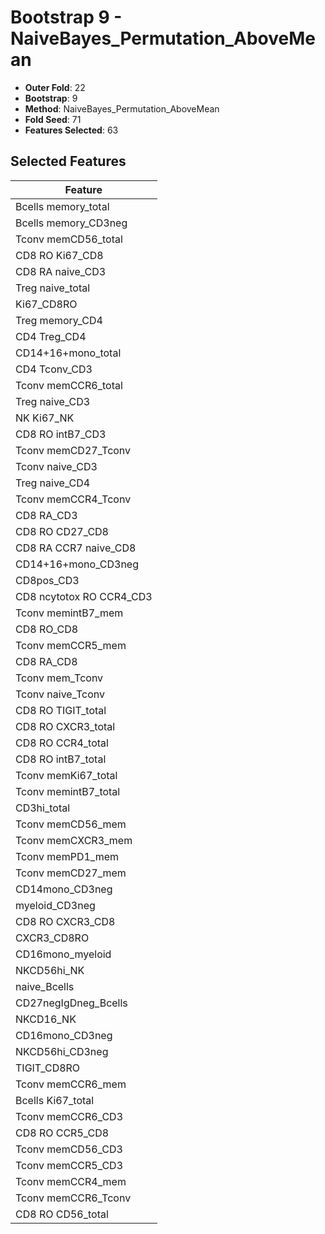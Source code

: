 # Bootstrap 9 - NaiveBayes_Permutation_AboveMean

- **Outer Fold**: 22
- **Bootstrap**: 9
- **Method**: NaiveBayes_Permutation_AboveMean
- **Fold Seed**: 71
- **Features Selected**: 63

## Selected Features

| Feature |
|---------|
| Bcells memory_total |
| Bcells memory_CD3neg |
| Tconv memCD56_total |
| CD8 RO Ki67_CD8 |
| CD8 RA naive_CD3 |
| Treg naive_total |
| Ki67_CD8RO |
| Treg memory_CD4 |
| CD4 Treg_CD4 |
| CD14+16+mono_total |
| CD4 Tconv_CD3 |
| Tconv memCCR6_total |
| Treg naive_CD3 |
| NK Ki67_NK |
| CD8 RO intB7_CD3 |
| Tconv memCD27_Tconv |
| Tconv naive_CD3 |
| Treg naive_CD4 |
| Tconv memCCR4_Tconv |
| CD8 RA_CD3 |
| CD8 RO CD27_CD8 |
| CD8 RA CCR7 naive_CD8 |
| CD14+16+mono_CD3neg |
| CD8pos_CD3 |
| CD8 ncytotox RO CCR4_CD3 |
| Tconv memintB7_mem |
| CD8 RO_CD8 |
| Tconv memCCR5_mem |
| CD8 RA_CD8 |
| Tconv mem_Tconv |
| Tconv naive_Tconv |
| CD8 RO TIGIT_total |
| CD8 RO CXCR3_total |
| CD8 RO CCR4_total |
| CD8 RO intB7_total |
| Tconv memKi67_total |
| Tconv memintB7_total |
| CD3hi_total |
| Tconv memCD56_mem |
| Tconv memCXCR3_mem |
| Tconv memPD1_mem |
| Tconv memCD27_mem |
| CD14mono_CD3neg |
| myeloid_CD3neg |
| CD8 RO CXCR3_CD8 |
| CXCR3_CD8RO |
| CD16mono_myeloid |
| NKCD56hi_NK |
| naive_Bcells |
| CD27negIgDneg_Bcells |
| NKCD16_NK |
| CD16mono_CD3neg |
| NKCD56hi_CD3neg |
| TIGIT_CD8RO |
| Tconv memCCR6_mem |
| Bcells Ki67_total |
| Tconv memCCR6_CD3 |
| CD8 RO CCR5_CD8 |
| Tconv memCD56_CD3 |
| Tconv memCCR5_CD3 |
| Tconv memCCR4_mem |
| Tconv memCCR6_Tconv |
| CD8 RO CD56_total |

